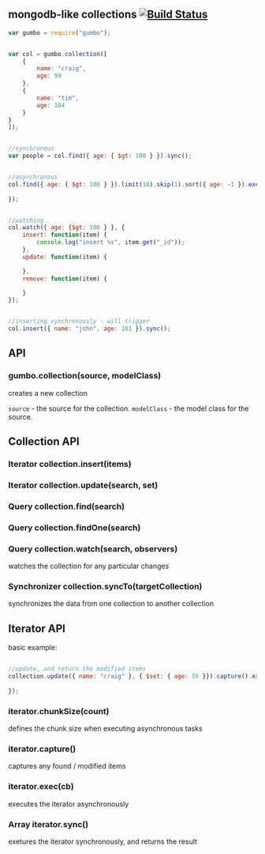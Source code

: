 ## mongodb-like collections [![Build Status](https://secure.travis-ci.org/crcn/gumbo.js.png)](https://secure.travis-ci.org/crcn/gumbo.js)

```javascript
var gumbo = require("gumbo");


var col = gumbo.collection([
	{
		name: "craig",
		age: 99
	},
	{
		name: "tim",
		age: 104
	}
}
]);


//synchronous
var people = col.find({ age: { $gt: 100 } }).sync();


//asynchronous
col.find({ age: { $gt: 100 } }).limit(10).skip(1).sort({ age: -1 }).exec(function(err, people) {
	
});


//watching 
col.watch({ age: {$gt: 100 } }, {
	insert: function(item) {
		console.log("insert %s", item.get("_id"));
	},
	update: function(item) {

	},
	remove: function(item) {

	}
});


//inserting synchronously - will trigger
col.insert({ name: "john", age: 101 }).sync();
```

## API

### gumbo.collection(source, modelClass)

creates a new collection

`source` - the source for the collection.
`modelClass` - the model class for the source.

## Collection API

### Iterator collection.insert(items)

### Iterator collection.update(search, set)

### Query collection.find(search)

### Query collection.findOne(search)

### Query collection.watch(search, observers)

watches the collection for any particular changes

### Synchronizer collection.syncTo(targetCollection)

synchronizes the data from one collection to another collection

## Iterator API

basic example:

```javascript

//update, and return the modified items
collection.update({ name: "craig" }, { $set: { age: 55 }}).capture().exec(function(err, modifiedItems) {
	
});


```

### iterator.chunkSize(count)

defines the chunk size when executing asynchronous tasks 

### iterator.capture()

captures any found / modified items  

### iterator.exec(cb)

executes the iterator asynchronously

### Array iterator.sync()

exetures the iterator synchronously, and returns the result




